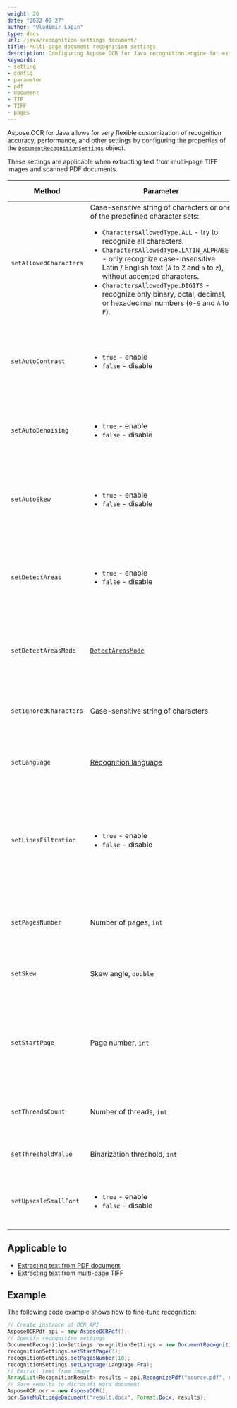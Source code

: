```yaml
---
weight: 20
date: "2022-09-27"
author: "Vladimir Lapin"
type: docs
url: /java/recognition-settings-document/
title: Multi-page document recognition settings
description: Configuring Aspose.OCR for Java recognition engine for extracting text from multi-page images and PDF documents.
keywords:
- setting
- config
- parameter
- pdf
- document
- TIF
- TIFF
- pages
---
```


Aspose.OCR for Java allows for very flexible customization of recognition accuracy, performance, and other settings by configuring the properties of the [`DocumentRecognitionSettings`](https://reference.aspose.com/ocr/java/com.aspose.ocr/DocumentRecognitionSettings) object.

These settings are applicable when extracting text from multi-page TIFF images and scanned PDF documents.

Method | Parameter | Default state | Description
------ | --------- | ------------- | -----------
`setAllowedCharacters` | Case-sensitive string of characters or one of the predefined character sets:<ul><li>`CharactersAllowedType.ALL` - try to recognize all characters.</li><li>`CharactersAllowedType.LATIN_ALPHABET` - only recognize case-insensitive Latin / English text (`A` to `Z` and `a` to `z`), without accented characters.</li><li>`CharactersAllowedType.DIGITS` - recognize only binary, octal, decimal, or hexadecimal numbers (`0`-`9` and `A` to `F`).</li></ul> | All characters from the [selected recognition language](/ocr/java/languages/). | The [whitelist](/ocr/java/characters-whitelist/#predefined-character-sets) of characters Aspose.OCR engine will look for.
`setAutoContrast` | <ul><li>`true` - enable</li><li>`false` - disable</li></ul> | Disabled | Automatically [increase the contrast](/ocr/java/contrast/) of images before proceeding to recognition.
`setAutoDenoising` | <ul><li>`true` - enable</li><li>`false` - disable</li></ul> | Disabled | Automatically [remove noise](/ocr/java/denoise/) from images before proceeding to recognition.
`setAutoSkew` | <ul><li>`true` - enable</li><li>`false` - disable</li></ul> | Enabled | Automatically [correct image tilt (deskew)](/ocr/java/deskew/) before proceeding to recognition.
`setDetectAreas` | <ul><li>`true` - enable</li><li>`false` - disable</li></ul> | Enabled | Automatically select the optimal [areas detection algorithm](/ocr/java/areas-detection/) that suits the most common use cases.
`setDetectAreasMode` | [`DetectAreasMode`](https://reference.aspose.com/ocr/java/com.aspose.ocr/DetectAreasMode) | Automatic | Manually override the default [document areas detection method](/ocr/java/areas-detection/#area-detection-modes).
`setIgnoredCharacters` | Case-sensitive string of characters | All characters are recognized | A [blacklist](/ocr/java/characters-blacklist/) of characters that are ignored during recognition.
`setLanguage` | [Recognition language](/ocr/java/languages/) | Extended Latin characters, including diacritics | Specify a [language](/ocr/java/languages/) for recognition.
`setLinesFiltration` | <ul><li>`true` - enable</li><li>`false` - disable</li></ul> | Enabled | Set to `true` to recognize text in tables.<br />Set to `false` to improve performance by ignoring table structures and treating tables as plain text.
`setPagesNumber` | Number of pages, `int` | 1 | The number of pages to be recognized in a multi-page file.
`setSkew` | Skew angle, `double` | 0 | Manually [rotate](/ocr/java/deskew/#manual-skew-correction) the image by the specified degree.
`setStartPage` | Page number, `int` | First page | The page number from which to start recognition of the multi-page file. The first page number is `0`.
`setThreadsCount` | Number of threads, `int` | Automatic | The number of [CPU threads](/ocr/java/multithreading/) used for recognition.
`setThresholdValue` | Binarization threshold, `int` | Automatic | [Override](/ocr/java/binarization/#using-binarization-threshold) the automatic binarization settings.
`setUpscaleSmallFont` | <ul><li>`true` - enable</li><li>`false` - disable</li></ul> | Disabled | Improve small font recognition and detection of dense lines.

## Applicable to

- [Extracting text from PDF document](/ocr/java/recognition/pdf/)
- [Extracting text from multi-page TIFF](/ocr/java/recognition/tiff/)

## Example

The following code example shows how to fine-tune recognition:

```java
// Create instance of OCR API
AsposeOCRPdf api = new AsposeOCRPdf();
// Specify recognition settings
DocumentRecognitionSettings recognitionSettings = new DocumentRecognitionSettings();
recognitionSettings.setStartPage(3);
recognitionSettings.setPagesNumber(10);
recognitionSettings.setLanguage(Language.Fra);
// Extract text from image
ArrayList<RecognitionResult> results = api.RecognizePdf("source.pdf", recognitionSettings);
// Save results to Microsoft Word document
AsposeOCR ocr = new AsposeOCR();
ocr.SaveMultipageDocument("result.docx", Format.Docx, results);
```
